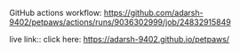 GitHub actions workflow: https://github.com/adarsh-9402/petpaws/actions/runs/9036302999/job/24832915849

live link:: click here: https://adarsh-9402.github.io/petpaws/
